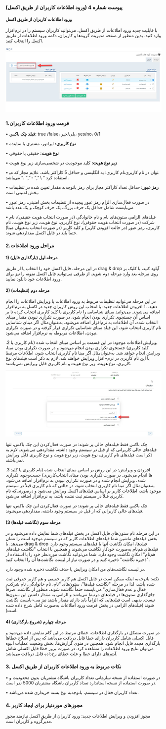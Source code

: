 
### پیوست شماره 4 (ورود اطلاعات کاربران از طریق اکسل) 

#### ورود اطلاعات کاربران از طریق اکسل

با قابلیت جدید ورود اطلاعات از طریق اکسل، می‌توانید کاربران سیستم را در نرم‌افزار وارد کنید. بدین منظور از صفحه مدیریت گروه‌ها و کاربران، دکمه ورود اطلاعات از طریق اکسل را انتخاب کنید.

![photo](https://raw.githubusercontent.com/1stco/PayamGostarDocs/master/releasenote/2.6.0/excelkarbar1.jpg)

### 1.فرمت ورود اطلاعات کاربران
 
•    **فیلد چک باکس:** true /false، بلی/خیر، yes/no، 0/1

•    **نوع کاربری:** اپراتور، مشتری یا نماینده 

•    **نوع هویت:** حقیقی یا حقوقی 

•    **زیر نوع هویت:** کلید موجودیت در شخصی‌سازی زیر نوع هویت

•    نام کاربری: به انگلیسی و حداقل 5 کاراکتر باشد. علایم مجاز که می‎توان در نام کاربری استفاده کرد “ \ “,” - “,” .“ می‌باشد.

•    **رمز عبور:** حداقل تعداد کاراکتر مجاز برای رمز باتوجه‌به مقدار تعیین شده در تنظیمات بخش امنیتی است.

•    در صورت فعال‌سازی الزام رمز عبور پیچیده از تنظیمات بخش امنیتی، رمز عبور می‌بایست شامل حداقل یک حرف بزرگ، یک حرف کوچک و یک عدد باشد

•    فیلدهای الزامی ستون‌های نام و نام خانوادگی (در صورت انتخاب هویت حقیقی)، نام شرکت (در صورت انتخاب هویت حقوقی)، نوع کاربری، نوع هویت، زیر نوع هویت، نام کاربری، رمز عبور (در حالت افزودن کاربر) و کلید کاربر (در صورت انتخاب به‌عنوان مبنا) حتماً باید در فایل اکسل مقداردهی شوند.

### 2.مراحل ورود اطلاعات

#### 1) مرحله اول (بارگذاری فایل) 

در این مرحله، فایل اکسل خود را انتخاب یا از طریق drag & drop آپلود کنید، با کلیک بر روی مرحله بعد وارد مرحله دوم شوید. از طرفی می‌توانید فایل اکسل نمونه را نیز برای ورود اطلاعات خود دانلود نمایید. 

#### 2) مرحله دوم (تنظیمات) 

در این مرحله می‌توانید تنظیمات مربوط به ورود اطلاعات یا ویرایش اطلاعات را انجام دهید.
 .1 افزودن اطلاعات جدید: با انتخاب این روش کاربران جدید در اکسل به نرم‌افزار اضافه می‌شوند. می‌توانید مبنای شناسایی را نام کاربری یا کلید کاربری انتخاب کرده تا بر اساس آن جستجوی تکراری بودن انجام شود، در صورت تکراری نبودن مقدار مبنای انتخاب شده، آن اطلاعات به نر‌‌م‌افزار اضافه می‌شود. به‌عنوان‌مثال اگر مبنای شناسایی نام کاربری انتخاب شود، این فیلد مبنای شناسایی تکراری قرار گرفته و در صورت تکراری نبودن، اطلاعات مربوطه به نرم‌افزار اضافه می‌شود.
 
 .2 ویرایش اطلاعات موجود: در این قسمت بر اساس مبنای انتخاب شده (نام کاربری یا کلید کاربری) جستجوی تکراری بودن انجام می‌شود و در صورت تکراری بودن مبنا، ویرایش انجام خواهد شد. به‌عنوان‌مثال اگر مبنا نام کاربری انتخاب شود، اطلاعات مرتبط با این نام کاربری در نرم¬افزار ویرایش خواهند شد. لازم به ذکر است فیلدهای نوع کاربری، نوع هویت، زیر نوع هویت و نام کاربری قابل ویرایش نمی‌باشند.
 


![photo](https://raw.githubusercontent.com/1stco/PayamGostarDocs/master/releasenote/2.6.0/excelkarbar2.jpg)


چک باکس فقط فیلدهای خالی پر شوند: در صورت فعال‌کردن این چک باکس، تنها فیلدهای خالی کاربرانی که از قبل در سیستم وجود داشته، مقداردهی می‌شوند.
لازم به ذکر است فیلدهای نام کاربری، نوع هویت، زیر نوع هویت و نوع کاربری قابل ویرایش نمی‌باشند. 

 .3 افزودن و ویرایش: در این روش بر اساس مبنای انتخاب شده (نام کاربری یا کلید کاربری) جست‌وجوی تکراری‎‌ها انجام می‌شود. در صورت تکراری بودن مبنای انتخاب شده، ویرایش انجام شده و در صورت تکراری نبودن به نرم‌افزار اضافه می‌شود. به‌عنوان‌مثال اگر مبنا نام کاربری انتخاب شود، در حالتی که نام کاربری قبلاً در سیستم موجود باشد، اطلاعات کاربر بر اساس فیلدهای اکسل ویرایش می‌شود و درصورتی‌که نام کاربری قبلاً در سیستم ثبت نشده باشد، به نرم‌افزار اضافه می‌شود.
 
چک باکس فقط فیلدهای خالی پر شوند: در صورت فعال‌کردن این چک باکس، تنها فیلدهای خالی کاربرانی که از قبل در سیستم وجود داشته، مقداردهی می‌شوند.

#### (3      مرحله سوم (نگاشت فیلدها) 

در این مرحله نام ستون‌های فایل اکسل در بخش فیلدهای شما نمایش داده می‌شود و در بخش فیلدهای ماشین شما فیلدهای اطلاعات کاربر که در سیستم موجود است را نشان می‌دهد. با drag & drop فیلدها، امکان نگاشت آنها با فیلدهای سیستم وجود دارد. فیلدهای هم‌نام به‌صورت خودکار نگاشت می‌شوند و همچنین با انتخاب "نگاشت فیلدهای هم‌نام" امکان نگاشت وجود دارد. شما می‌توانید نگاشت موردنظر خود را با استفاده از "ذخیره نگاشت" ذخیره کنید و در صورت نیاز از لیست نگاشت‌ها آن را انتخاب کنید.

در لیست نگاشت‌های من امکان ویرایش یا حذف نگاشت ذخیره شده وجود دارد.

نکته: باتوجه‌به اینکه ممکن است در فایل اکسل هم کاربر حقیقی و هم کاربر حقوقی ثبت شده باشد، لذا در مرحله "نگاشت فیلدها"، ستون‌های "نام، نام خانوادگی، نام شرکت، فعال و عدم فعال‌سازی" می‌بایست حتماً نگاشت شوند، منظور از نگاشت، صرفاً جای‌گذاری ستون‌ها در فیلدهای مرتبط می‌باشد و الزامی به مقدار داشتن این ستون‌ها نیست. بدیهی است فیلدهایی که الزاماًً باید دارای مقدار باشند نیز می¬بایست نگاشت شوند (فیلدهای الزامی در بخش فرمت ورود اطلاعات به‌صورت کامل شرح داده شده است).

#### 4) مرحله چهارم (شروع بارگذاری) 

در صورت مشکل در بارگذاری اطلاعات، خطای مرتبط در این گام نمایش داده می‌شود و فایل اکسلی شامل کاربران دارای خطا قابل دریافت می‌باشد که پس از اصلاح خطاها بارگذاری مجدد فایل انجام شود. همچنین در منوی گزارش‌ها، بخش وضعیت عملیات انبوه می‌توان نتایج ورود اطلاعات را مشاهده کرد. در صورت بروز خطا فایل اکسلی شامل آیتم‌های دارای خطا و علت خطای رخ‌داده قابل دریافت می‌باشد.

### 3. نکات مربوط به ورود اطلاعات کاربران از طریق اکسل

•    در صورت استفاده از نسخه سازمانی تعداد کاربران باشگاه مشتریان بدون محدودیت و در صورت استفاده از نسخه استاندارد تعداد کاربران باشگاه مشتریان 5000 نفر است.

•    تعداد کاربران فعال در سیستم، باتوجه‌به نوع بسته خریداری شده می‌باشد.

### 4. مجوزهای موردنیاز برای ایجاد کاربر 

مجوز افزودن و ویرایش اطلاعات جدید: 
ورود کاربران از طریق اکسل نیازمند مجوز مدیرگروه و کاربران است.
